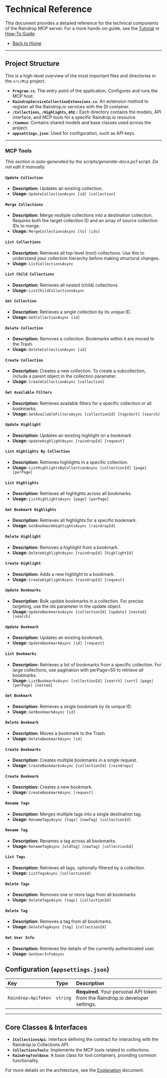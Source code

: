 # Technical Reference

This document provides a detailed reference for the technical components of the Raindrop MCP server. For a more hands-on guide, see the [Tutorial](./TUTORIAL.md) or [How-To Guide](./HOW_TO.md).

-   [Back to Home](../README.md)

---

## **Project Structure**

This is a high-level overview of the most important files and directories in the `src/Mcp` project.

-   **`Program.cs`**: The entry point of the application. Configures and runs the MCP host.
-   **`RaindropServiceCollectionExtensions.cs`**: An extension method to register all the Raindrop.io services with the DI container.
-   **`/Collections`, `/Highlights`, etc.:** Each directory contains the models, API interface, and MCP tools for a specific Raindrop.io resource.
-   **`/Common`**: Contains shared models and base classes used across the project.
-   **`appsettings.json`**: Used for configuration, such as API keys.

---

### **MCP Tools**
<!-- START: MCP_TOOLS -->
_This section is auto-generated by the scripts/generate-docs.ps1 script. Do not edit it manually._

#### `Update Collection`
- **Description:** Updates an existing collection.
- **Usage:** `UpdateCollectionAsync [id] [collection]`

#### `Merge Collections`
- **Description:** Merge multiple collections into a destination collection. Requires both the target collection ID and an array of source collection IDs to merge.
- **Usage:** `MergeCollectionsAsync [to] [ids]`

#### `List Collections`
- **Description:** Retrieves all top-level (root) collections. Use this to understand your collection hierarchy before making structural changes.
- **Usage:** `ListCollectionsAsync `

#### `List Child Collections`
- **Description:** Retrieves all nested (child) collections.
- **Usage:** `ListChildCollectionsAsync `

#### `Get Collection`
- **Description:** Retrieves a single collection by its unique ID.
- **Usage:** `GetCollectionAsync [id]`

#### `Delete Collection`
- **Description:** Removes a collection. Bookmarks within it are moved to the Trash.
- **Usage:** `DeleteCollectionAsync [id]`

#### `Create Collection`
- **Description:** Creates a new collection. To create a subcollection, include a parent object in the collection parameter.
- **Usage:** `CreateCollectionAsync [collection]`

#### `Get Available Filters`
- **Description:** Retrieves available filters for a specific collection or all bookmarks.
- **Usage:** `GetAvailableFiltersAsync [collectionId] [tagsSort] [search]`

#### `Update Highlight`
- **Description:** Updates an existing highlight on a bookmark.
- **Usage:** `UpdateHighlightAsync [raindropId] [request]`

#### `List Highlights By Collection`
- **Description:** Retrieves highlights in a specific collection.
- **Usage:** `ListHighlightsByCollectionAsync [collectionId] [page] [perPage]`

#### `List Highlights`
- **Description:** Retrieves all highlights across all bookmarks.
- **Usage:** `ListHighlightsAsync [page] [perPage]`

#### `Get Bookmark Highlights`
- **Description:** Retrieves all highlights for a specific bookmark.
- **Usage:** `GetBookmarkHighlightsAsync [raindropId]`

#### `Delete Highlight`
- **Description:** Removes a highlight from a bookmark.
- **Usage:** `DeleteHighlightAsync [raindropId] [highlightId]`

#### `Create Highlight`
- **Description:** Adds a new highlight to a bookmark.
- **Usage:** `CreateHighlightAsync [raindropId] [request]`

#### `Update Bookmarks`
- **Description:** Bulk update bookmarks in a collection. For precise targeting, use the ids parameter in the update object.
- **Usage:** `UpdateBookmarksAsync [collectionId] [update] [nested] [search]`

#### `Update Bookmark`
- **Description:** Updates an existing bookmark.
- **Usage:** `UpdateBookmarkAsync [id] [request]`

#### `List Bookmarks`
- **Description:** Retrieves a list of bookmarks from a specific collection. For large collections, use pagination with perPage=50 to retrieve all bookmarks.
- **Usage:** `ListBookmarksAsync [collectionId] [search] [sort] [page] [perPage] [nested]`

#### `Get Bookmark`
- **Description:** Retrieves a single bookmark by its unique ID.
- **Usage:** `GetBookmarkAsync [id]`

#### `Delete Bookmark`
- **Description:** Moves a bookmark to the Trash.
- **Usage:** `DeleteBookmarkAsync [id]`

#### `Create Bookmarks`
- **Description:** Creates multiple bookmarks in a single request.
- **Usage:** `CreateBookmarksAsync [collectionId] [raindrops]`

#### `Create Bookmark`
- **Description:** Creates a new bookmark.
- **Usage:** `CreateBookmarkAsync [request]`

#### `Rename Tags`
- **Description:** Merges multiple tags into a single destination tag.
- **Usage:** `RenameTagsAsync [tags] [newTag] [collectionId]`

#### `Rename Tag`
- **Description:** Renames a tag across all bookmarks.
- **Usage:** `RenameTagAsync [oldTag] [newTag] [collectionId]`

#### `List Tags`
- **Description:** Retrieves all tags, optionally filtered by a collection.
- **Usage:** `ListTagsAsync [collectionId]`

#### `Delete Tags`
- **Description:** Removes one or more tags from all bookmarks.
- **Usage:** `DeleteTagsAsync [tags] [collectionId]`

#### `Delete Tag`
- **Description:** Removes a tag from all bookmarks.
- **Usage:** `DeleteTagAsync [tag] [collectionId]`

#### `Get User Info`
- **Description:** Retrieves the details of the currently authenticated user.
- **Usage:** `GetUserInfoAsync `

<!-- END: MCP_TOOLS -->

## **Configuration (`appsettings.json`)**

| Key                 | Type     | Description                                                                    |
| :------------------ | :------- | :----------------------------------------------------------------------------- |
| `Raindrop:ApiToken` | `string` | **Required.** Your personal API token from the Raindrop.io developer settings. |

---

## **Core Classes & Interfaces**

-   **`ICollectionsApi`**: Interface defining the contract for interacting with the Raindrop.io Collections API.
-   **`CollectionsTools`**: Implements the MCP tools related to collections.
-   **`RaindropToolBase`**: A base class for tool containers, providing common functionality.

For more details on the architecture, see the [Explanation](./EXPLANATION.md) document.
